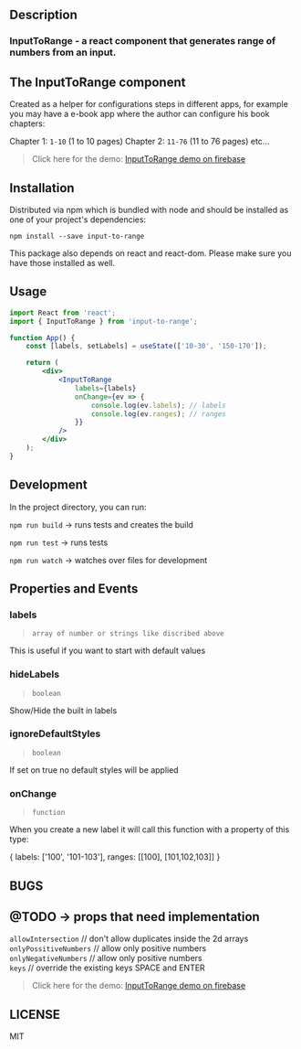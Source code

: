 ## Description

<h3><b>InputToRange</b> - a react component that generates range of numbers from an input.</h3>

## The InputToRange component

Created as a helper for configurations steps in different apps, for example you may have a e-book app where the author can configure his book chapters:

Chapter 1: `1-10` (1 to 10 pages)
Chapter 2: `11-76` (11 to 76 pages)
etc...

> Click here for the demo:
> [InputToRange demo on firebase](https://inputtorange.firebaseapp.com/)

## Installation

Distributed via npm which is bundled with node and should be installed as one of your project's dependencies:

```
npm install --save input-to-range
```

This package also depends on react and react-dom. Please make sure you have those installed as well.

## Usage

```jsx
import React from 'react';
import { InputToRange } from 'input-to-range';

function App() {
	const [labels, setLabels] = useState(['10-30', '150-170']);

	return (
		<div>
			<InputToRange
				labels={labels}
				onChange={ev => {
					console.log(ev.labels); // labels
					console.log(ev.ranges); // ranges
				}}
			/>
		</div>
	);
}
```

## Development

In the project directory, you can run:

`npm run build` -> runs tests and creates the build

`npm run test` -> runs tests

`npm run watch` -> watches over files for development

## Properties and Events

### labels

> `array of number or strings like discribed above`

This is useful if you want to start with default values

### hideLabels

> `boolean`

Show/Hide the built in labels

### ignoreDefaultStyles

> `boolean`

If set on true no default styles will be applied

### onChange

> `function`

When you create a new label it will call this function with a property of this type:

{
labels: ['100', '101-103'],
ranges: [[100], [101,102,103]]
}

## BUGS

## @TODO -> props that need implementation

`allowIntersection` // don't allow duplicates inside the 2d arrays<br/>
`onlyPossitiveNumbers` // allow only positive numbers<br/>
`onlyNegativeNumbers` // allow only positive numbers<br/>
`keys` // override the existing keys SPACE and ENTER<br/>

> Click here for the demo:
> [InputToRange demo on firebase](https://inputtorange.firebaseapp.com/)

## LICENSE

MIT
